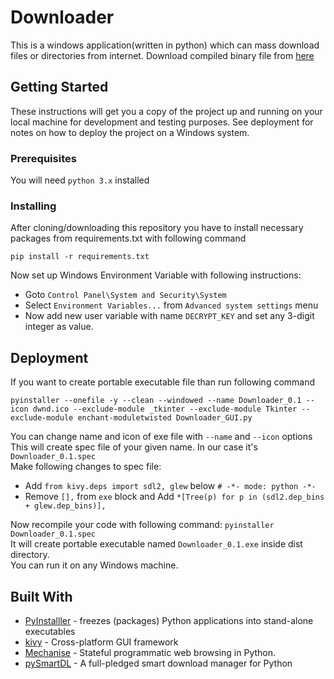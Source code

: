 # Downloader
This is a windows application(written in python) which can mass download files or directories from internet. Download compiled binary file from [here](/dist/Downloader_0.1.exe)

## Getting Started
These instructions will get you a copy of the project up and running on your local machine for development and testing purposes. See deployment for notes on how to deploy the project on a Windows system.


### Prerequisites

You will need `python 3.x` installed

### Installing

After cloning/downloading this repository you have to install necessary packages from requirements.txt with following command

```
pip install -r requirements.txt
```
Now set up Windows Environment Variable with following instructions:
* Goto `Control Panel\System and Security\System`
* Select `Environment Variables...` from `Advanced system settings` menu
* Now add new user variable with name `DECRYPT_KEY` and set any 3-digit integer as value.

## Deployment

If you want to create portable executable file than run following command
```
pyinstaller --onefile -y --clean --windowed --name Downloader_0.1 --icon dwnd.ico --exclude-module _tkinter --exclude-module Tkinter --exclude-module enchant-moduletwisted Downloader_GUI.py
```
You can change name and icon of exe file with `--name` and `--icon` options</br>
This will create spec file of your given name. In our case it's `Downloader_0.1.spec`</br>
Make following changes to spec file:</br>
* Add `from kivy.deps import sdl2, glew` below `# -*- mode: python -*-`
* Remove `[],` from `exe` block and Add `*[Tree(p) for p in (sdl2.dep_bins + glew.dep_bins)],`

Now recompile your code with following command:
```pyinstaller Downloader_0.1.spec```</br>
It will create portable executable named `Downloader_0.1.exe` inside dist directory.</br>
You can run it on any Windows machine.

## Built With

* [PyInstalller](https://www.pyinstaller.org/) -  freezes (packages) Python applications into stand-alone executables
* [kivy](https://kivy.org/#home) - Cross-platform GUI framework
* [Mechanise](https://mechanize.readthedocs.io/en/latest/) - Stateful programmatic web browsing in Python.
* [pySmartDL](https://itaybb.github.io/pySmartDL/) -  A full-pledged smart download manager for Python 



